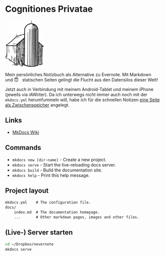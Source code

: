 # Cognitiones Privatae

![Silo](images/silo.gif)

Mein persönliches Notizbuch als Alternative zu Evernote. Mit Markdown und 😇 &nbsp; statischen Seiten gelingt die Flucht aus den Datensilos dieser Welt!

Jetzt auch in Verbindung mit meinem Android-Tablet und meinem iPhone (jeweils via iAWriter). Da ich unterwegs nicht immer auch noch mit der `mkdocs.yml` herumfummeln will, habe ich für die schnellen Notizen [eine Seite als Zwischenspeicher](dailynotes.md) angelegt.

## Links

  * [MkDocs Wiki](https://github.com/mkdocs/mkdocs/wiki)


## Commands

* `mkdocs new [dir-name]` - Create a new project.
* `mkdocs serve` - Start the live-reloading docs server.
* `mkdocs build` - Build the documentation site.
* `mkdocs help` - Print this help message.

## Project layout

    mkdocs.yml    # The configuration file.
    docs/
        index.md  # The documentation homepage.
        ...       # Other markdown pages, images and other files.

## (Live-) Server starten

~~~bash
cd ~/Dropbox/nevernote
mkdocs serve
~~~
